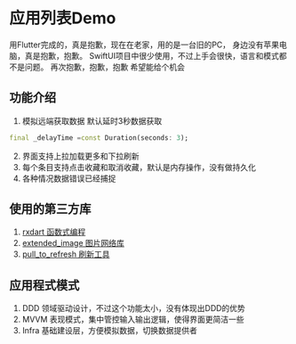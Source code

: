 # 应用列表Demo

用Flutter完成的，真是抱歉，现在在老家，用的是一台旧的PC， 身边没有苹果电脑，真是抱歉，抱歉。
SwiftUI项目中很少使用，不过上手会很快，语言和模式都不是问题。
再次抱歉，抱歉，抱歉 希望能给个机会

## 功能介绍

1. 模拟远端获取数据 默认延时3秒数据获取
``` dart post_data_mock 文件中设置
final _delayTime =const Duration(seconds: 3);
```
2. 界面支持上拉加载更多和下拉刷新
3. 每个条目支持点击收藏和取消收藏，默认是内存操作，没有做持久化
4. 各种情况数据错误已经捕捉

## 使用的第三方库

1. [rxdart 函数式编程](https://pub.flutter-io.cn/packages/rxdart)
2. [extended_image 图片网络库](https://pub.flutter-io.cn/packages/extended_image)
3. [pull_to_refresh 刷新工具](https://pub.flutter-io.cn/packages/pull_to_refresh)

## 应用程式模式

1. DDD 领域驱动设计，不过这个功能太小，没有体现出DDD的优势
2. MVVM 表现模式，集中管控输入输出逻辑，使得界面更简洁一些
3. Infra 基础建设层，方便模拟数据，切换数据提供者


